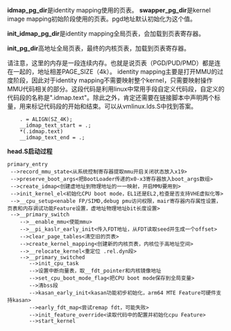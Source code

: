**idmap_pg_dir**是identity mapping使用的页表。
**swapper_pg_dir**是kernel image mapping初始阶段使用的页表。pgd地址默认初始化为这个值。

**init_idmap_pg_dir**是identity mapping全局页表，会加载到页表寄存器。

**init_pg_dir**高地址全局页表，最终的内核页表，加载到页表寄存器。

请注意，这里的内存是一段连续内存。也就是说页表（PGD/PUD/PMD）都是连在一起的，地址相差PAGE_SIZE（4k）。
identity mapping主要是打开MMU的过度阶段，因此对于identity mapping不需要映射整个kernel，只需要映射操作MMU代码相关的部分。这段代码是利用linux中常用手段自定义代码段，自定义的代码段的名称是".idmap.text"。除此之外，肯定还需要在链接脚本中声明两个标量，用来标记代码段的开始和结束。可以从vmlinux.lds.S中找到答案。

```
    . = ALIGN(SZ_4K);                
    __idmap_text_start = .;                
    *(.idmap.text)                    
    __idmap_text_end = .;
```

**head.S启动过程**

```
primary_entry  
 -->record_mmu_state<从系统控制寄存器提取mmu开启关闭状态放入x19>  
 -->preserve_boot_args<把BootLoader传递的x0-x3寄存器放入boot_args数组>  
 -->create_idmap<创建虚地址到物理地址的一一映射，开启MMU要用到>  
 -->init_kernel_el<初始化CPU boot mode，EL1还是EL2,检查是否支持VHE虚拟化等>  
 -->__cpu_setup<enable FP/SIMD,debug pmu访问权限，mair寄存器内存属性设置，页表和内存调试功能Feature设置，虚地址物理地址bit长度设置>  
 -->__primary_switch  
    -->__enable_mmu<使能mmu>  
    -->__pi_kaslr_early_init<传入FDT地址，从FDT读取seed并生成一个offset>
    -->clear_page_tables<清空旧的页表>
    -->create_kernel_mapping<创建新的内核页表，内核位于高地址空间>
    -->__relocate_kernel<重定位 .rel.dyn段>  
    -->__primary_switched  
       -->init_cpu_task  
       -->设置中断向量表，取__fdt_pointer和内核镜像地址
       -->set_cpu_boot_mode_flag<把CPU boot mode保存到全局变量>
       -->清bss段
       -->kasan_early_init<kasan功能初步初始化，arm64 MTE Feature可硬件支持kasan>
       -->early_fdt_map<尝试remap fdt，可能失败>  
       -->init_feature_override<读取代码中的配置并初始化cpu Feature>  
       -->start_kernel  
```
